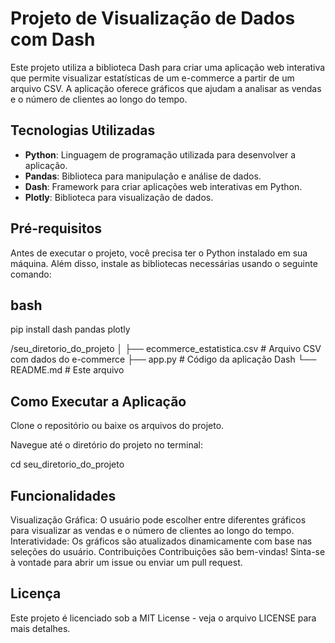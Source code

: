 # Projeto de Visualização de Dados com Dash

Este projeto utiliza a biblioteca Dash para criar uma aplicação web interativa que permite visualizar estatísticas de um e-commerce a partir de um arquivo CSV. A aplicação oferece gráficos que ajudam a analisar as vendas e o número de clientes ao longo do tempo.

## Tecnologias Utilizadas

- **Python**: Linguagem de programação utilizada para desenvolver a aplicação.
- **Pandas**: Biblioteca para manipulação e análise de dados.
- **Dash**: Framework para criar aplicações web interativas em Python.
- **Plotly**: Biblioteca para visualização de dados.

## Pré-requisitos

Antes de executar o projeto, você precisa ter o Python instalado em sua máquina. Além disso, instale as bibliotecas necessárias usando o seguinte comando:

## bash
pip install dash pandas plotly

/seu_diretorio_do_projeto
│
├── ecommerce_estatistica.csv  # Arquivo CSV com dados do e-commerce
├── app.py                      # Código da aplicação Dash
└── README.md                   # Este arquivo

## Como Executar a Aplicação

Clone o repositório ou baixe os arquivos do projeto.

Navegue até o diretório do projeto no terminal:

cd seu_diretorio_do_projeto

## Funcionalidades
Visualização Gráfica: O usuário pode escolher entre diferentes gráficos para visualizar as vendas e o número de clientes ao longo do tempo.
Interatividade: Os gráficos são atualizados dinamicamente com base nas seleções do usuário.
Contribuições
Contribuições são bem-vindas! Sinta-se à vontade para abrir um issue ou enviar um pull request.

## Licença
Este projeto é licenciado sob a MIT License - veja o arquivo LICENSE para mais detalhes.
